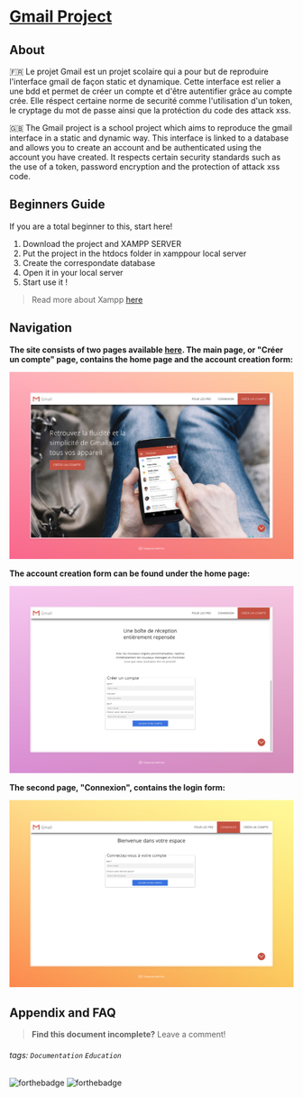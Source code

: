 # [Gmail Project](https://lav000.github.io/GmailProject/)

## About
🇫🇷 Le projet Gmail est un projet scolaire qui a pour but de reproduire l'interface gmail de façon static et dynamique. Cette interface est relier a une bdd et permet de créer un compte et d'être autentifier grâce au compte crée. Elle réspect certaine norme de securité comme l'utilisation d'un token, le cryptage du mot de passe ainsi que la protéction du code des attack xss.

🇬🇧 The Gmail project is a school project which aims to reproduce the gmail interface in a static and dynamic way. This interface is linked to a database and allows you to create an account and be authenticated using the account you have created. It respects certain security standards such as the use of a token, password encryption and the protection of attack xss code.

## Beginners Guide

If you are a total beginner to this, start here!

1. Download the project and XAMPP SERVER
2. Put the project in the htdocs folder in xamppour local server
3. Create the correspondate database
2. Open it in your local server
3. Start use it !

> Read more about Xampp [here](https://www.apachefriends.org/fr/index.html)

## Navigation
**The site consists of two pages available [here](https://lav000.github.io/GmailProject/). The main page, or "Créer un compte" page, contains the home page and the account creation form:**   

![Accueil Page](asset/md/Gmail.jpeg)

**The account creation form can be found under the home page:**

![Create account formular](asset/md/gmailFormular1.jpeg)

**The second page, "Connexion", contains the login form:**

![Connexion formular](asset/md/GmailFormular2.jpeg)


## Appendix and FAQ


> **Find this document incomplete?** Leave a comment!


###### tags: `Documentation` `Education`

![forthebadge](https://img.shields.io/badge/MySQL-005C84?style=for-the-badge&logo=mysql&logoColor=white) ![forthebadge](https://img.shields.io/badge/PHP-777BB4?style=for-the-badge&logo=php&logoColor=white)